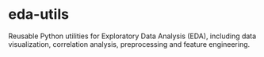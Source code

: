 # eda-utils
Reusable Python utilities for Exploratory Data Analysis (EDA), including data visualization, correlation analysis, preprocessing and feature engineering.

